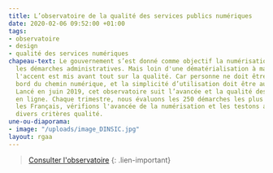 ```yaml
---
title: L’observatoire de la qualité des services publics numériques
date: 2020-02-06 09:52:00 +01:00
tags:
- observatoire
- design
- qualité des services numériques
chapeau-text: Le gouvernement s’est donné comme objectif la numérisation de toutes
  les démarches administratives. Mais loin d'une dématérialisation à marche forcée,
  l'accent est mis avant tout sur la qualité. Car personne ne doit être laissé au
  bord du chemin numérique, et la simplicité d’utilisation doit être au rendez-vous.
  Lancé en juin 2019, cet observatoire suit l’avancée et la qualité des services publics
  en ligne. Chaque trimestre, nous évaluons les 250 démarches les plus utilisées par
  les Français, vérifions l'avancée de la numérisation et les testons au regard de
  divers critères qualité.
une-ou-diaporama:
- image: "/uploads/image_DINSIC.jpg"
layout: rgaa
---
```


> [Consulter l'observatoire](https://observatoire.numerique.gouv.fr/observatoire/ "Consulter l'observatoire")
{: .lien-important}